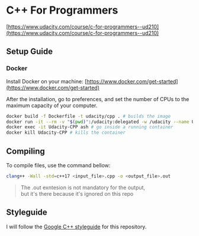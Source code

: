 # C++ For Programmers

[https://www.udacity.com/course/c-for-programmers--ud210](https://www.udacity.com/course/c-for-programmers--ud210)

## Setup Guide

### Docker

Install Docker on your machine: [https://www.docker.com/get-started](https://www.docker.com/get-started)

After the installation, go to preferences, and set the number of CPUs to the maximum capacity of your computer.

```bash
docker build -f Dockerfile -t udacity/cpp . # builds the image
docker run -it --rm -v "$(pwd)":/udacity:delegated -w /udacity --name Udacity-CPP udacity/cpp # runs the container
docker exec -it Udacity-CPP ash # go inside a running container
docker kill Udacity-CPP # kills the container
```

## Compiling

To compile files, use the command bellow:

```bash
clang++ -Wall -std=c++17 <input_file>.cpp -o <output_file>.out
```

> The .out exntesion is not mandatory for the output,  
but it's there because it's ignored on this repo

## Styleguide

I will follow the [Google C++ styleguide](https://google.github.io/styleguide/cppguide.html) for this repository.
